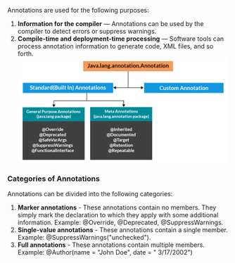 Annotations are used for the following purposes:

1. **Information for the compiler** — Annotations can be used by the compiler to detect errors or suppress warnings.
2. **Compile-time and deployment-time processing** — Software tools can process annotation information to generate code,
   XML files, and so forth.
   ![Annotation.png](..%2F..%2F..%2Fresources%2FAnnotation.png)

### Categories of Annotations

Annotations can be divided into the following categories:

1. **Marker annotations** - These annotations contain no members. They simply mark the declaration to which they apply
   with some additional information. Example: @Override, @Deprecated, @SuppressWarnings.
2. **Single-value annotations** - These annotations contain a single member. Example: @SuppressWarnings("unchecked").
3. **Full annotations** - These annotations contain multiple members. Example: @Author(name = "John Doe", date = "
   3/17/2002")